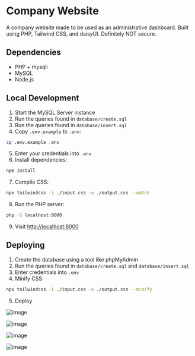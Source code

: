 # Company Website

A company website made to be used as an administrative dashboard. Built using PHP, Tailwind CSS, and daisyUI. Definitely NOT secure.

## Dependencies

- PHP + mysqli
- MySQL
- Node.js

## Local Development

1. Start the MySQL Server instance
2. Run the queries found in `database/create.sql`
3. Run the queries found in `database/insert.sql`
4. Copy `.env.example` to `.env`:

```bash
cp .env.example .env
```

5. Enter your credentials into `.env`
6. Install dependencies:

```bash
npm install
```

7. Compile CSS:

```bash
npx tailwindcss -i ./input.css -o ./output.css --watch
```

8. Run the PHP server:

```bash
php -S localhost:8000
```

9. Visit [http://localhost:8000](http://localhost:8000)

## Deploying

1. Create the database using a tool like phpMyAdmin
2. Run the queries found in `database/create.sql` and `database/insert.sql`
3. Enter credentials into `.env`
4. Minify CSS:

```bash
npx tailwindcss -i ./input.css -o ./output.css --minify
```

5. Deploy

![image](https://github.com/user-attachments/assets/082d9a49-d502-4f16-a42a-27e1950b7fca)

![image](https://github.com/user-attachments/assets/fafd6e3e-46bd-4a18-b967-d475c4f7157c)

![image](https://github.com/user-attachments/assets/bb0a07b0-3c24-42ea-b1e1-06262ed243da)

![image](https://github.com/user-attachments/assets/5ce19361-10be-4a2c-aa94-36b787365e5b)
